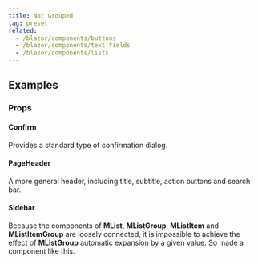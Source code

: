 ```yaml
---
title: Not Grouped
tag: preset
related:
  - /blazor/components/buttons
  - /blazor/components/text-fields
  - /blazor/components/lists
---
```


## Examples

### Props

#### Confirm

Provides a standard type of confirmation dialog.

<masa-example file="Examples.components.not_grouped.Confirm"></masa-example>

#### PageHeader

A more general header, including title, subtitle, action buttons and search bar.

<masa-example file="Examples.components.not_grouped.PageHeader"></masa-example>

#### Sidebar

Because the components of **MList**, **MListGroup**, **MListItem** and **MListItemGroup** are loosely connected, it is impossible to achieve the effect of **MListGroup** automatic expansion by a given value. So made a component like this.

<masa-example file="Examples.components.not_grouped.Sidebar"></masa-example>